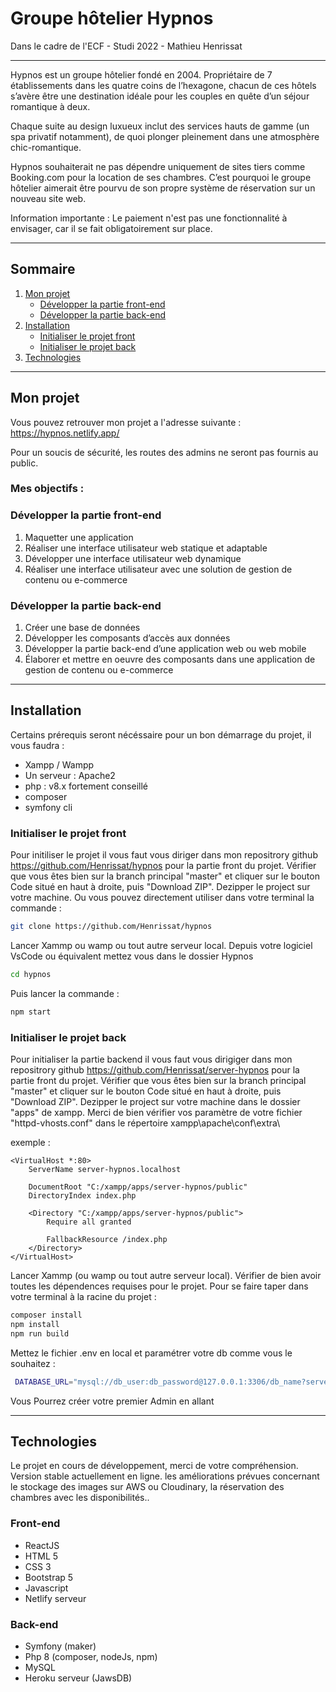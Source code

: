 # Groupe hôtelier Hypnos

Dans le cadre de l'ECF - Studi 2022 - Mathieu Henrissat
***
Hypnos est un groupe hôtelier fondé en 2004. Propriétaire de 7 établissements dans les quatre coins de l’hexagone, chacun de ces hôtels s’avère être une destination idéale pour les couples en quête d’un séjour romantique à deux.

Chaque suite au design luxueux inclut des services hauts de gamme (un spa privatif notamment), de quoi plonger pleinement dans une atmosphère chic-romantique.

Hypnos souhaiterait ne pas dépendre uniquement de sites tiers comme Booking.com pour la location de ses chambres. C’est pourquoi le groupe hôtelier aimerait être pourvu de son propre système de réservation sur un nouveau site web.

Information importante : Le paiement n'est pas une fonctionnalité à envisager, car il se fait obligatoirement sur place.

***

## Sommaire
1. [Mon projet](#mon-projet)
    - [Développer la partie front-end](#développer-la-partie-front-end)
    - [Développer la partie back-end](#développer-la-partie-back-end)
2. [Installation](#installation)
    - [Initialiser le projet front](#initialiser-le-projet-front)
    - [Initialiser le projet back](#initialiser-le-projet-back)
3. [Technologies](#technologies)

***
## Mon projet
Vous pouvez retrouver mon projet a l'adresse suivante : https://hypnos.netlify.app/

Pour un soucis de sécurité, les routes des admins ne seront pas fournis au public.

### Mes objectifs :

### Développer la partie front-end
1. Maquetter une application
2. Réaliser une interface utilisateur web statique et adaptable
3. Développer une interface utilisateur web dynamique
4. Réaliser une interface utilisateur avec une solution de gestion de contenu ou e-commerce

### Développer la partie back-end
1. Créer une base de données
2. Développer les composants d’accès aux données
3. Développer la partie back-end d’une application web ou web mobile
4. Élaborer et mettre en oeuvre des composants dans une application de gestion de contenu ou e-commerce

***
## Installation
Certains prérequis seront nécéssaire pour un bon démarrage du projet, il vous faudra :

- Xampp / Wampp
- Un serveur : Apache2
- php : v8.x fortement conseillé
- composer
- symfony cli

### Initialiser le projet front
Pour initiliser le projet il vous faut vous diriger dans mon repositrory github https://github.com/Henrissat/hypnos pour la partie front du projet. Vérifier que vous êtes bien sur la branch principal "master" et cliquer sur le bouton Code situé en haut à droite, puis "Download ZIP".
Dezipper le project sur votre machine.
Ou vous pouvez directement utiliser dans votre terminal la commande :

```bash
git clone https://github.com/Henrissat/hypnos 
```
Lancer Xammp ou wamp ou tout autre serveur local. Depuis votre logiciel VsCode ou équivalent mettez vous dans le dossier Hypnos 
```bash
cd hypnos
```
Puis lancer la commande :
```bash
npm start
```

### Initialiser le projet back
Pour initialiser la partie backend il vous faut vous dirigiger dans mon repositrory github https://github.com/Henrissat/server-hypnos pour la partie front du projet. Vérifier que vous êtes bien sur la branch principal "master" et cliquer sur le bouton Code situé en haut à droite, puis "Download ZIP".
Dezipper le project sur votre machine dans le dossier "apps" de xampp.
Merci de bien vérifier vos paramètre de votre fichier "httpd-vhosts.conf" dans le répertoire xampp\apache\conf\extra\

exemple :
```
<VirtualHost *:80>
    ServerName server-hypnos.localhost

    DocumentRoot "C:/xampp/apps/server-hypnos/public"
    DirectoryIndex index.php

    <Directory "C:/xampp/apps/server-hypnos/public">
        Require all granted

        FallbackResource /index.php
    </Directory>
</VirtualHost>
```
Lancer Xammp (ou wamp ou tout autre serveur local). Vérifier de bien avoir toutes les dépendences requises pour le projet. Pour se faire taper dans votre terminal à la racine du projet : 
```bash
composer install
npm install
npm run build
``` 
Mettez le fichier .env en local et paramétrer votre db comme vous le souhaitez : 
```bash
 DATABASE_URL="mysql://db_user:db_password@127.0.0.1:3306/db_name?serverVersion=5.7&charset=utf8mb4"
```
Vous Pourrez créer votre premier Admin en allant 

***
## Technologies
Le projet en cours de développement, merci de votre compréhension. Version stable actuellement en ligne. les améliorations prévues concernant le stockage des images sur AWS ou Cloudinary, la réservation des chambres avec les disponibilités..

### Front-end
- ReactJS
- HTML 5
- CSS 3
- Bootstrap 5
- Javascript
- Netlify serveur

### Back-end
- Symfony (maker)
- Php 8 (composer, nodeJs, npm)
- MySQL
- Heroku serveur (JawsDB)